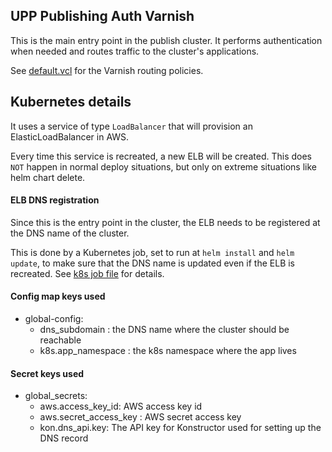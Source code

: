 ## UPP Publishing Auth Varnish

This is the main entry point in the publish cluster. It performs authentication when needed and routes traffic to the cluster's applications.

See [default.vcl](/default.vcl) for the Varnish routing policies.

## Kubernetes details
It uses a service of type `LoadBalancer` that will provision an ElasticLoadBalancer in AWS.

Every time this service is recreated, a new ELB will be created. 
This does `NOT` happen in normal deploy situations, but only on extreme situations like helm chart delete.

#### ELB DNS registration
Since this is the entry point in the cluster, the ELB needs to be registered at the DNS name of the cluster.

This is done by a Kubernetes job, set to run at `helm install` and `helm  update`, to make sure that the DNS 
name is updated even if the ELB is recreated. See [k8s job file](/helm/k8s-pub-auth-varnish/templates/elb-registrator-job.yaml) for details.

#### Config map keys used

- global-config:
    - dns_subdomain : the DNS name where the cluster should be reachable
    - k8s.app_namespace : the k8s namespace where the app lives

#### Secret keys used

- global_secrets:
    - aws.access_key_id: AWS access key id
    - aws.secret_access_key : AWS secret access key
    - kon.dns_api.key: The API key for Konstructor used for setting up the DNS record

